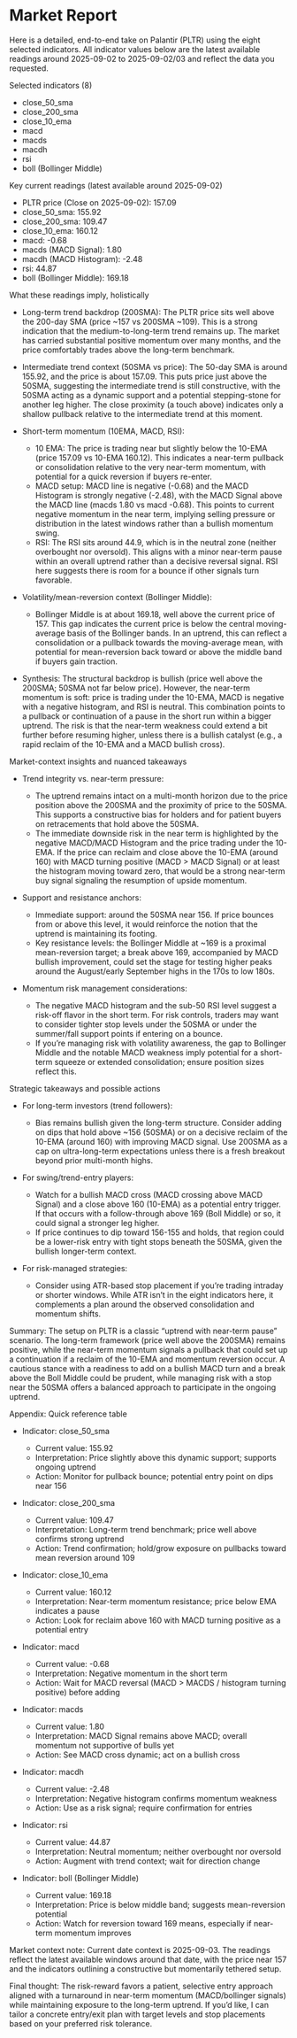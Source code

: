 # Market Report

Here is a detailed, end-to-end take on Palantir (PLTR) using the eight selected indicators. All indicator values below are the latest available readings around 2025-09-02 to 2025-09-02/03 and reflect the data you requested.

Selected indicators (8)
- close_50_sma
- close_200_sma
- close_10_ema
- macd
- macds
- macdh
- rsi
- boll (Bollinger Middle)

Key current readings (latest available around 2025-09-02)
- PLTR price (Close on 2025-09-02): 157.09
- close_50_sma: 155.92
- close_200_sma: 109.47
- close_10_ema: 160.12
- macd: -0.68
- macds (MACD Signal): 1.80
- macdh (MACD Histogram): -2.48
- rsi: 44.87
- boll (Bollinger Middle): 169.18

What these readings imply, holistically
- Long-term trend backdrop (200SMA): The PLTR price sits well above the 200-day SMA (price ~157 vs 200SMA ~109). This is a strong indication that the medium-to-long-term trend remains up. The market has carried substantial positive momentum over many months, and the price comfortably trades above the long-term benchmark.

- Intermediate trend context (50SMA vs price): The 50-day SMA is around 155.92, and the price is about 157.09. This puts price just above the 50SMA, suggesting the intermediate trend is still constructive, with the 50SMA acting as a dynamic support and a potential stepping-stone for another leg higher. The close proximity (a touch above) indicates only a shallow pullback relative to the intermediate trend at this moment.

- Short-term momentum (10EMA, MACD, RSI):
  - 10 EMA: The price is trading near but slightly below the 10-EMA (price 157.09 vs 10-EMA 160.12). This indicates a near-term pullback or consolidation relative to the very near-term momentum, with potential for a quick reversion if buyers re-enter.
  - MACD setup: MACD line is negative (-0.68) and the MACD Histogram is strongly negative (-2.48), with the MACD Signal above the MACD line (macds 1.80 vs macd -0.68). This points to current negative momentum in the near term, implying selling pressure or distribution in the latest windows rather than a bullish momentum swing.
  - RSI: The RSI sits around 44.9, which is in the neutral zone (neither overbought nor oversold). This aligns with a minor near-term pause within an overall uptrend rather than a decisive reversal signal. RSI here suggests there is room for a bounce if other signals turn favorable.

- Volatility/mean-reversion context (Bollinger Middle):
  - Bollinger Middle is at about 169.18, well above the current price of 157. This gap indicates the current price is below the central moving-average basis of the Bollinger bands. In an uptrend, this can reflect a consolidation or a pullback towards the moving-average mean, with potential for mean-reversion back toward or above the middle band if buyers gain traction.

- Synthesis: The structural backdrop is bullish (price well above the 200SMA; 50SMA not far below price). However, the near-term momentum is soft: price is trading under the 10-EMA, MACD is negative with a negative histogram, and RSI is neutral. This combination points to a pullback or continuation of a pause in the short run within a bigger uptrend. The risk is that the near-term weakness could extend a bit further before resuming higher, unless there is a bullish catalyst (e.g., a rapid reclaim of the 10-EMA and a MACD bullish cross).

Market-context insights and nuanced takeaways
- Trend integrity vs. near-term pressure:
  - The uptrend remains intact on a multi-month horizon due to the price position above the 200SMA and the proximity of price to the 50SMA. This supports a constructive bias for holders and for patient buyers on retracements that hold above the 50SMA.
  - The immediate downside risk in the near term is highlighted by the negative MACD/MACD Histogram and the price trading under the 10-EMA. If the price can reclaim and close above the 10-EMA (around 160) with MACD turning positive (MACD > MACD Signal) or at least the histogram moving toward zero, that would be a strong near-term buy signal signaling the resumption of upside momentum.

- Support and resistance anchors:
  - Immediate support: around the 50SMA near 156. If price bounces from or above this level, it would reinforce the notion that the uptrend is maintaining its footing.
  - Key resistance levels: the Bollinger Middle at ~169 is a proximal mean-reversion target; a break above 169, accompanied by MACD bullish improvement, could set the stage for testing higher peaks around the August/early September highs in the 170s to low 180s.

- Momentum risk management considerations:
  - The negative MACD histogram and the sub-50 RSI level suggest a risk-off flavor in the short term. For risk controls, traders may want to consider tighter stop levels under the 50SMA or under the summer/fall support points if entering on a bounce.
  - If you’re managing risk with volatility awareness, the gap to Bollinger Middle and the notable MACD weakness imply potential for a short-term squeeze or extended consolidation; ensure position sizes reflect this.

Strategic takeaways and possible actions
- For long-term investors (trend followers):
  - Bias remains bullish given the long-term structure. Consider adding on dips that hold above ~156 (50SMA) or on a decisive reclaim of the 10-EMA (around 160) with improving MACD signal. Use 200SMA as a cap on ultra-long-term expectations unless there is a fresh breakout beyond prior multi-month highs.

- For swing/trend-entry players:
  - Watch for a bullish MACD cross (MACD crossing above MACD Signal) and a close above 160 (10-EMA) as a potential entry trigger. If that occurs with a follow-through above 169 (Boll Middle) or so, it could signal a stronger leg higher.
  - If price continues to dip toward 156-155 and holds, that region could be a lower-risk entry with tight stops beneath the 50SMA, given the bullish longer-term context.

- For risk-managed strategies:
  - Consider using ATR-based stop placement if you’re trading intraday or shorter windows. While ATR isn’t in the eight indicators here, it complements a plan around the observed consolidation and momentum shifts.

Summary: The setup on PLTR is a classic “uptrend with near-term pause” scenario. The long-term framework (price well above the 200SMA) remains positive, while the near-term momentum signals a pullback that could set up a continuation if a reclaim of the 10-EMA and momentum reversion occur. A cautious stance with a readiness to add on a bullish MACD turn and a break above the Boll Middle could be prudent, while managing risk with a stop near the 50SMA offers a balanced approach to participate in the ongoing uptrend.

Appendix: Quick reference table
- Indicator: close_50_sma
  - Current value: 155.92
  - Interpretation: Price slightly above this dynamic support; supports ongoing uptrend
  - Action: Monitor for pullback bounce; potential entry point on dips near 156

- Indicator: close_200_sma
  - Current value: 109.47
  - Interpretation: Long-term trend benchmark; price well above confirms strong uptrend
  - Action: Trend confirmation; hold/grow exposure on pullbacks toward mean reversion around 109

- Indicator: close_10_ema
  - Current value: 160.12
  - Interpretation: Near-term momentum resistance; price below EMA indicates a pause
  - Action: Look for reclaim above 160 with MACD turning positive as a potential entry

- Indicator: macd
  - Current value: -0.68
  - Interpretation: Negative momentum in the short term
  - Action: Wait for MACD reversal (MACD > MACDS / histogram turning positive) before adding

- Indicator: macds
  - Current value: 1.80
  - Interpretation: MACD Signal remains above MACD; overall momentum not supportive of bulls yet
  - Action: See MACD cross dynamic; act on a bullish cross

- Indicator: macdh
  - Current value: -2.48
  - Interpretation: Negative histogram confirms momentum weakness
  - Action: Use as a risk signal; require confirmation for entries

- Indicator: rsi
  - Current value: 44.87
  - Interpretation: Neutral momentum; neither overbought nor oversold
  - Action: Augment with trend context; wait for direction change

- Indicator: boll (Bollinger Middle)
  - Current value: 169.18
  - Interpretation: Price is below middle band; suggests mean-reversion potential
  - Action: Watch for reversion toward 169 means, especially if near-term momentum improves

Market context note: Current date context is 2025-09-03. The readings reflect the latest available windows around that date, with the price near 157 and the indicators outlining a constructive but momentarily tethered setup.

Final thought: The risk-reward favors a patient, selective entry approach aligned with a turnaround in near-term momentum (MACD/bollinger signals) while maintaining exposure to the long-term uptrend. If you’d like, I can tailor a concrete entry/exit plan with target levels and stop placements based on your preferred risk tolerance.

